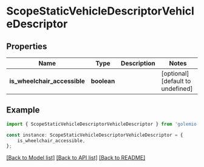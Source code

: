 # ScopeStaticVehicleDescriptorVehicleDescriptor


## Properties

Name | Type | Description | Notes
------------ | ------------- | ------------- | -------------
**is_wheelchair_accessible** | **boolean** |  | [optional] [default to undefined]

## Example

```typescript
import { ScopeStaticVehicleDescriptorVehicleDescriptor } from 'golemio-public-transport-api';

const instance: ScopeStaticVehicleDescriptorVehicleDescriptor = {
    is_wheelchair_accessible,
};
```

[[Back to Model list]](../README.md#documentation-for-models) [[Back to API list]](../README.md#documentation-for-api-endpoints) [[Back to README]](../README.md)
